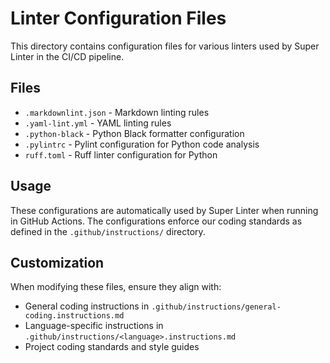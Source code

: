 # Linter Configuration Files

This directory contains configuration files for various linters used by Super
Linter in the CI/CD pipeline.

## Files

- `.markdownlint.json` - Markdown linting rules
- `.yaml-lint.yml` - YAML linting rules
- `.python-black` - Python Black formatter configuration
- `.pylintrc` - Pylint configuration for Python code analysis
- `ruff.toml` - Ruff linter configuration for Python

## Usage

These configurations are automatically used by Super Linter when running in
GitHub Actions. The configurations enforce our coding standards as defined in
the `.github/instructions/` directory.

## Customization

When modifying these files, ensure they align with:

- General coding instructions in
  `.github/instructions/general-coding.instructions.md`
- Language-specific instructions in
  `.github/instructions/<language>.instructions.md`
- Project coding standards and style guides
